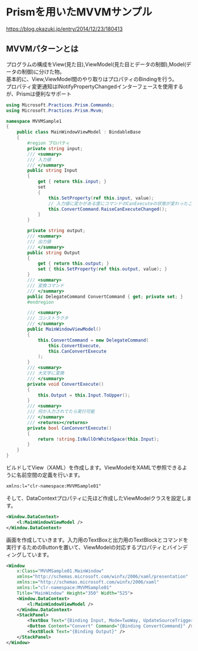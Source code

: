 # Prismを用いたMVVMサンプル

<https://blog.okazuki.jp/entry/2014/12/23/180413>

## MVVMパターンとは

プログラムの構成をView(見た目),ViewModel(見た目とデータの制御),Model(データの制御)に分けた物。  
基本的に、View,ViewModel間のやり取りはプロパティのBindingを行う。  
プロパティ変更通知はINotifyPropertyChangedインターフェースを使用するが、Prismは便利なサポート  

``` C# : ViewModel
using Microsoft.Practices.Prism.Commands;
using Microsoft.Practices.Prism.Mvvm;

namespace MVVMSample1
{
    public class MainWindowViewModel : BindableBase
    {
        #region プロパティ
        private string input;
        /// <summary>
        /// 入力値
        /// </summary>
        public string Input
        {
            get { return this.input; }
            set
            {
                this.SetProperty(ref this.input, value);
                // 入力値に変かがある度にコマンドのCanExecuteの状態が変わったことを通知する
                this.ConvertCommand.RaiseCanExecuteChanged();
            }
        }

        private string output;
        /// <summary>
        /// 出力値
        /// </summary>
        public string Output
        {
            get { return this.output; }
            set { this.SetProperty(ref this.output, value); }
        }
        /// <summary>
        /// 変換コマンド
        /// </summary>
        public DelegateCommand ConvertCommand { get; private set; }
        #endregion

        /// <summary>
        /// コンストラクタ
        /// </summary>
        public MainWindowViewModel()
        {
            this.ConvertCommand = new DelegateCommand(
                this.ConvertExecute,
                this.CanConvertExecute
            );
        }
        /// <summary>
        /// 大文字に変換
        /// </summary>
        private void ConvertExecute()
        {
            this.Output = this.Input.ToUpper();
        }
        /// <summary>
        /// 何か入力されてたら実行可能
        /// </summary>
        /// <returns></returns>
        private bool CanConvertExecute()
        {
            return !string.IsNullOrWhiteSpace(this.Input);
        }
    }
}
```

ビルドしてView（XAML）を作成します。ViewModelをXAMLで参照できるように名前空間の定義を行います。

``` XML
xmlns:l="clr-namespace:MVVMSample01"
```

そして、DataContextプロパティに先ほど作成したViewModelクラスを設定します。

``` XML
<Window.DataContext>
    <l:MainWindowViewModel />
</Window.DataContext>
```

画面を作成していきます。入力用のTextBoxと出力用のTextBlockとコマンドを実行するためのButtonを置いて、ViewModelの対応するプロパティとバインディングしています。

``` XML
<Window
    x:Class="MVVMSample01.MainWindow"
    xmlns="http://schemas.microsoft.com/winfx/2006/xaml/presentation"
    xmlns:x="http://schemas.microsoft.com/winfx/2006/xaml"
    xmlns:l="clr-namespace:MVVMSample01"
    Title="MainWindow" Height="350" Width="525">
    <Window.DataContext>
        <l:MainWindowViewModel />
    </Window.DataContext>
    <StackPanel>
        <TextBox Text="{Binding Input, Mode=TwoWay, UpdateSourceTrigger=PropertyChanged}" />
        <Button Content="Convert" Command="{Binding ConvertCommand}" />
        <TextBlock Text="{Binding Output}" />
    </StackPanel>
</Window>
```
